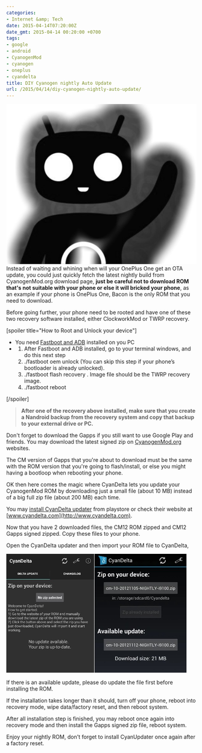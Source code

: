 ```yaml
---
categories:
- Internet &amp; Tech
date: 2015-04-14T07:20:00Z
date_gmt: 2015-04-14 00:20:00 +0700
tags:
- google
- android
- CyanogenMod
- cyanogen
- oneplus
- cyandelta
title: DIY Cyanogen nightly Auto Update
url: /2015/04/14/diy-cyanogen-nightly-auto-update/
---
```


[![image](/images/wpid-wp-1428958109831.png "wp-1428958109831")](/images/wpid-wp-1428958109831.png) Instead of waiting and whining when will your OnePlus One get an OTA update, you could just quickly fetch the latest nightly build from CyanogenMod.org download page, **just be careful not to download ROM that's not suitable with your phone or else it will bricked your phone**, as an example if your phone is OnePlus One, Bacon is the only ROM that you need to download.

Before going further, your phone need to be rooted and have one of these two recovery software installed, either ClockworkMod or TWRP recovery.

[spoiler title="How to Root and Unlock your device"]

- You need [Fastboot and ADB](http://www.androidcentral.com/installing-android-sdk-windows-mac-and-linux-tutorial) installed on you PC
- 1. After Fastboot and ADB installed, go to your terminal windows, and do this next step
  2. ./fastboot oem unlock (You can skip this step if your phone’s bootloader is already unlocked).
  3. ./fastboot flash recovery . Image file should be the TWRP recovery image.
  4. ./fastboot reboot

[/spoiler]

> **After one of the recovery above installed, make sure that you create a Nandroid backup from the recovery system and copy that backup to your external drive or PC.**

Don't forget to download the Gapps if you still want to use Google Play and friends. You may download the latest signed zip on [CyanogenMod.org](http://wiki.cyanogenmod.org/w/Google_Apps) websites.

The CM version of Gapps that you're about to download must be the same with the ROM version that you're going to flash/install, or else you might having a bootloop when rebooting your phone.

OK then here comes the magic where CyanDelta lets you update your CyanogenMod ROM by downloading just a small file (about 10 MB) instead of a big full zip file (about 200 MB) each time.

You may [install CyanDelta updater](https://play.google.com/store/apps/details?id=com.cyandelta&feature=nav_result#?t=W251bGwsMSwxLDMsImNvbS5jeWFuZGVsdGEiXQ..) from playstore or check their website at [www.cyandelta.com](http://www.cyandelta.com).

Now that you have 2 downloaded files, the CM12 ROM zipped and CM12 Gapps signed zipped. Copy these files to your phone.

Open the CyanDelta updater and then import your ROM file to CyanDelta,

[![image](/images/wpid-wp-1428957353905.jpeg "wp-1428957353905")](/images/wpid-wp-1428957353905.jpeg)

If there is an available update, please do update the file first before installing the ROM.

If the installation takes longer than it should, turn off your phone, reboot into recovery mode, wipe data/factory reset, and then reboot system.

After all installation step is finished, you may reboot once again into recovery mode and then install the Gapps signed zip file, reboot system.

Enjoy your nightly ROM, don't forget to install CyanUpdater once again after a factory reset.